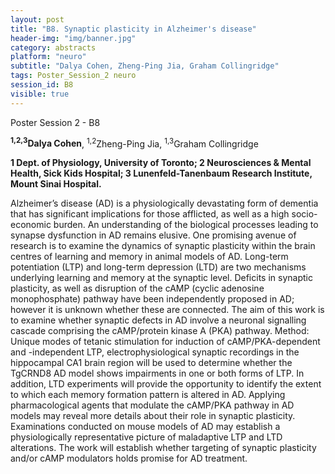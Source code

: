 ```yaml
---
layout: post
title: "B8. Synaptic plasticity in Alzheimer's disease"
header-img: "img/banner.jpg"
category: abstracts
platform: "neuro"
subtitle: "Dalya Cohen, Zheng-Ping Jia, Graham Collingridge"
tags: Poster_Session_2 neuro
session_id: B8
visible: true
---
```

Poster Session 2 - B8

**<sup>1,2,3</sup>Dalya Cohen**, <sup>1,2</sup>Zheng-Ping Jia, <sup>1,3</sup>Graham Collingridge

__1 Dept. of Physiology, University of Toronto; 2 Neurosciences & Mental Health, Sick Kids Hospital; 3 Lunenfeld-Tanenbaum Research Institute, Mount Sinai Hospital.__

Alzheimer’s disease (AD) is a physiologically devastating form of dementia that has significant implications for those afflicted, as well as a high socio-economic burden. An understanding of the biological processes leading to synapse dysfunction in AD remains elusive. One promising avenue of research is to examine the dynamics of synaptic plasticity within the brain centres of learning and memory in animal models of AD.  Long-term potentiation (LTP) and long-term depression (LTD) are two mechanisms underlying learning and memory at the synaptic level. Deficits in synaptic plasticity, as well as disruption of the cAMP (cyclic adenosine monophosphate) pathway have been independently proposed in AD; however it is unknown whether these are connected. The aim of this work is to examine whether synaptic defects in AD involve a neuronal signalling cascade comprising the cAMP/protein kinase A (PKA) pathway.
Method: Unique modes of tetanic stimulation for induction of cAMP/PKA-dependent and -independent LTP, electrophysiological synaptic recordings in the hippocampal CA1 brain region will be used to determine whether the TgCRND8 AD model shows impairments in one or both forms of LTP. In addition, LTD experiments will provide the opportunity to identify the extent to which each memory formation pattern is altered in AD.
Applying pharmacological agents that modulate the cAMP/PKA pathway in AD models may reveal more details about their role in synaptic plasticity. Examinations conducted on mouse models of AD may establish a physiologically representative picture of maladaptive LTP and LTD alterations.  The work will establish whether targeting of synaptic plasticity and/or cAMP modulators holds promise for AD treatment. 
